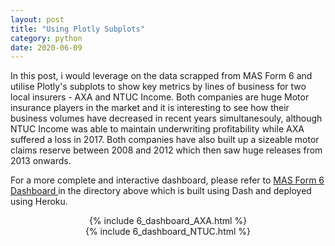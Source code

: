 ```yaml
---
layout: post
title: "Using Plotly Subplots"
category: python
date: 2020-06-09
---
```


In this post, i would leverage on the data scrapped from MAS Form 6 and utilise Plotly's subplots to show key metrics by lines of business for two local insurers - AXA and NTUC Income. Both companies are huge Motor insurance players in the market and it is interesting to see how their business volumes have decreased in recent years simultanesouly, although NTUC Income was able to maintain underwriting profitability while AXA suffered a loss in 2017. Both companies have also built up a sizeable motor claims reserve between 2008 and 2012 which then saw huge releases from 2013 onwards.

For a more complete and interactive dashboard, please refer to <a href="https://cchanzl.github.io/form%206/">MAS Form 6 Dashboard </a>in the directory above which is built using Dash and deployed using Heroku.

<center> {% include 6_dashboard_AXA.html %} </center>
<center> {% include 6_dashboard_NTUC.html %} </center>

<script src="https://gist.github.com/cchanzl/d2784389a731153c75c94bc01bd8c7fe.js"></script>
